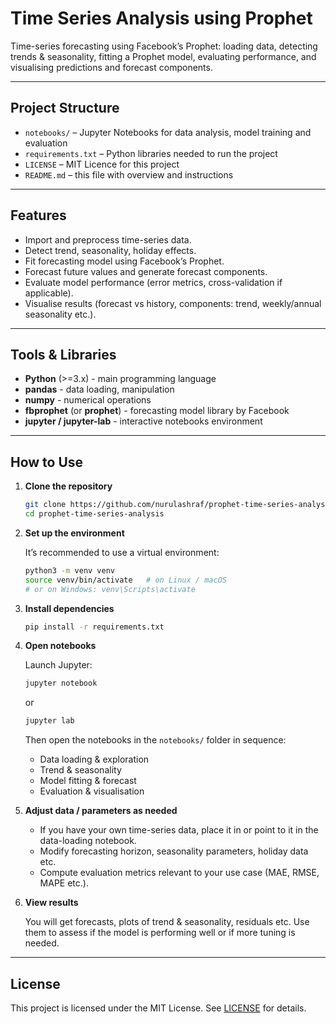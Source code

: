 # Time Series Analysis using Prophet

Time-series forecasting using Facebook’s Prophet: loading data, detecting trends & seasonality, fitting a Prophet model, evaluating performance, and visualising predictions and forecast components.

---

## Project Structure

- `notebooks/` – Jupyter Notebooks for data analysis, model training and evaluation  
- `requirements.txt` – Python libraries needed to run the project  
- `LICENSE` – MIT Licence for this project  
- `README.md` – this file with overview and instructions

---

## Features

- Import and preprocess time-series data.  
- Detect trend, seasonality, holiday effects.  
- Fit forecasting model using Facebook’s Prophet.  
- Forecast future values and generate forecast components.  
- Evaluate model performance (error metrics, cross-validation if applicable).  
- Visualise results (forecast vs history, components: trend, weekly/annual seasonality etc.).

---

## Tools & Libraries

- **Python** (>=3.x) - main programming language 
- **pandas** - data loading, manipulation 
- **numpy** - numerical operations 
- **fbprophet** (or **prophet**) - forecasting model library by Facebook 
- **jupyter / jupyter-lab** - interactive notebooks environment 

---

## How to Use

1. **Clone the repository**

   ```bash
   git clone https://github.com/nurulashraf/prophet-time-series-analysis.git
   cd prophet-time-series-analysis
    ````

2. **Set up the environment**

   It’s recommended to use a virtual environment:

   ```bash
   python3 -m venv venv
   source venv/bin/activate   # on Linux / macOS
   # or on Windows: venv\Scripts\activate
   ```

3. **Install dependencies**

   ```bash
   pip install -r requirements.txt
   ```

4. **Open notebooks**

   Launch Jupyter:

   ```bash
   jupyter notebook
   ```

   or

   ```bash
   jupyter lab
   ```

   Then open the notebooks in the `notebooks/` folder in sequence:

   * Data loading & exploration
   * Trend & seasonality
   * Model fitting & forecast
   * Evaluation & visualisation

5. **Adjust data / parameters as needed**

   * If you have your own time-series data, place it in or point to it in the data-loading notebook.
   * Modify forecasting horizon, seasonality parameters, holiday data etc.
   * Compute evaluation metrics relevant to your use case (MAE, RMSE, MAPE etc.).

6. **View results**

   You will get forecasts, plots of trend & seasonality, residuals etc. Use them to assess if the model is performing well or if more tuning is needed.

---

## License

This project is licensed under the MIT License. See [LICENSE](LICENSE) for details.



